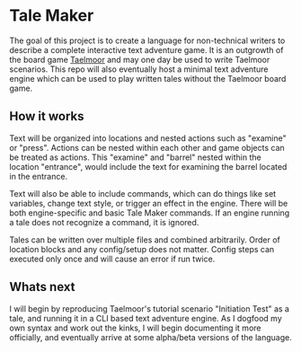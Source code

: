 # Tale Maker

The goal of this project is to create a language for non-technical writers to
describe a complete interactive text adventure game. It is an outgrowth of the
board game [Taelmoor](https://taelmoor.com) and may one day be used to write
Taelmoor scenarios. This repo will also eventually host a minimal text adventure
engine which can be used to play written tales without the Taelmoor board game.

## How it works

Text will be organized into locations and nested actions such as "examine" or
"press". Actions can be nested within each other and game objects can be treated
as actions. This "examine" and "barrel" nested within the location "entrance",
would include the text for examining the barrel located in the entrance.

Text will also be able to include commands, which can do things like set
variables, change text style, or trigger an effect in the engine. There will be
both engine-specific and basic Tale Maker commands. If an engine running a tale
does not recognize a command, it is ignored.

Tales can be written over multiple files and combined arbitrarily. Order of
location blocks and any config/setup does not matter. Config steps can executed
only once and will cause an error if run twice.

## Whats next

I will begin by reproducing Taelmoor's tutorial scenario "Initiation Test" as a
tale, and running it in a CLI based text adventure engine. As I dogfood my own
syntax and work out the kinks, I will begin documenting it more officially, and
eventually arrive at some alpha/beta versions of the language.
